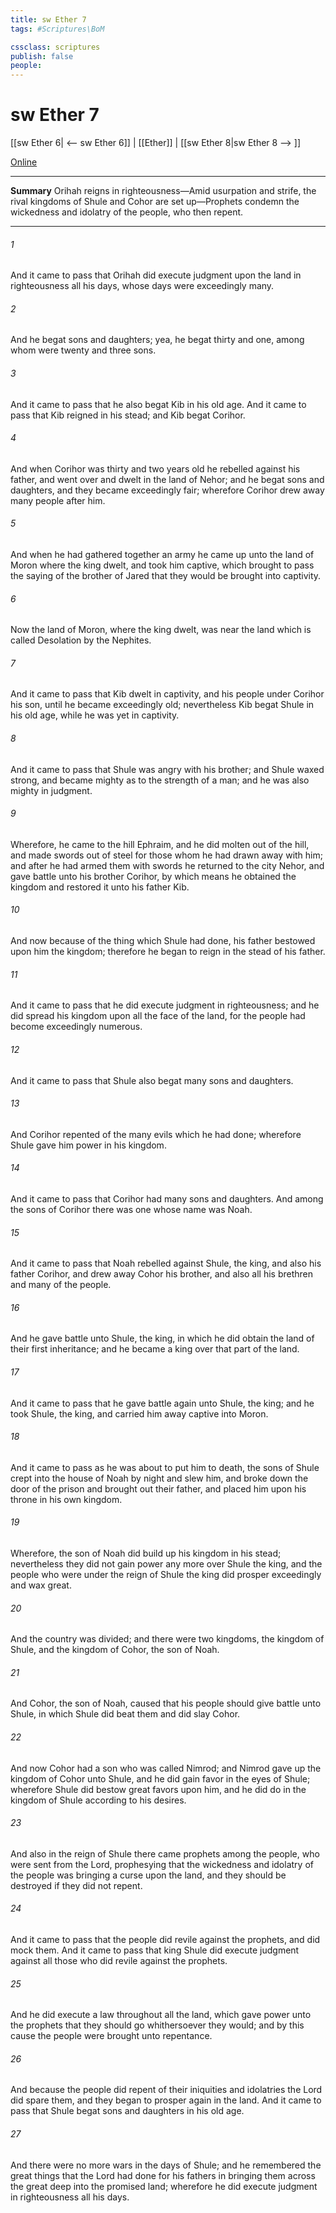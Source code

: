 ```yaml
---
title: sw Ether 7
tags: #Scriptures\BoM

cssclass: scriptures
publish: false
people:
---
```


# sw Ether 7
[[sw Ether 6| <-- sw Ether 6]] | [[Ether]] | [[sw Ether 8|sw Ether 8 --> ]]

[Online](https://churchofjesuschrist.org/study/scriptures/bofm/ether/7?lang=eng)

---
__Summary__
Orihah reigns in righteousness—Amid usurpation and strife, the rival kingdoms of Shule and Cohor are set up—Prophets condemn the wickedness and idolatry of the people, who then repent.

---
###### 1 
And it came to pass that Orihah did execute judgment upon the land in righteousness all his days, whose days were exceedingly many.

###### 2 
And he begat sons and daughters; yea, he begat thirty and one, among whom were twenty and three sons.

###### 3 
And it came to pass that he also begat Kib in his old age. And it came to pass that Kib reigned in his stead; and Kib begat Corihor.

###### 4 
And when Corihor was thirty and two years old he rebelled against his father, and went over and dwelt in the land of Nehor; and he begat sons and daughters, and they became exceedingly fair; wherefore Corihor drew away many people after him.

###### 5 
And when he had gathered together an army he came up unto the land of Moron where the king dwelt, and took him captive, which brought to pass the saying of the brother of Jared that they would be brought into captivity.

###### 6 
Now the land of Moron, where the king dwelt, was near the land which is called Desolation by the Nephites.

###### 7 
And it came to pass that Kib dwelt in captivity, and his people under Corihor his son, until he became exceedingly old; nevertheless Kib begat Shule in his old age, while he was yet in captivity.

###### 8 
And it came to pass that Shule was angry with his brother; and Shule waxed strong, and became mighty as to the strength of a man; and he was also mighty in judgment.

###### 9 
Wherefore, he came to the hill Ephraim, and he did molten out of the hill, and made swords out of steel for those whom he had drawn away with him; and after he had armed them with swords he returned to the city Nehor, and gave battle unto his brother Corihor, by which means he obtained the kingdom and restored it unto his father Kib.

###### 10 
And now because of the thing which Shule had done, his father bestowed upon him the kingdom; therefore he began to reign in the stead of his father.

###### 11 
And it came to pass that he did execute judgment in righteousness; and he did spread his kingdom upon all the face of the land, for the people had become exceedingly numerous.

###### 12 
And it came to pass that Shule also begat many sons and daughters.

###### 13 
And Corihor repented of the many evils which he had done; wherefore Shule gave him power in his kingdom.

###### 14 
And it came to pass that Corihor had many sons and daughters. And among the sons of Corihor there was one whose name was Noah.

###### 15 
And it came to pass that Noah rebelled against Shule, the king, and also his father Corihor, and drew away Cohor his brother, and also all his brethren and many of the people.

###### 16 
And he gave battle unto Shule, the king, in which he did obtain the land of their first inheritance; and he became a king over that part of the land.

###### 17 
And it came to pass that he gave battle again unto Shule, the king; and he took Shule, the king, and carried him away captive into Moron.

###### 18 
And it came to pass as he was about to put him to death, the sons of Shule crept into the house of Noah by night and slew him, and broke down the door of the prison and brought out their father, and placed him upon his throne in his own kingdom.

###### 19 
Wherefore, the son of Noah did build up his kingdom in his stead; nevertheless they did not gain power any more over Shule the king, and the people who were under the reign of Shule the king did prosper exceedingly and wax great.

###### 20 
And the country was divided; and there were two kingdoms, the kingdom of Shule, and the kingdom of Cohor, the son of Noah.

###### 21 
And Cohor, the son of Noah, caused that his people should give battle unto Shule, in which Shule did beat them and did slay Cohor.

###### 22 
And now Cohor had a son who was called Nimrod; and Nimrod gave up the kingdom of Cohor unto Shule, and he did gain favor in the eyes of Shule; wherefore Shule did bestow great favors upon him, and he did do in the kingdom of Shule according to his desires.

###### 23 
And also in the reign of Shule there came prophets among the people, who were sent from the Lord, prophesying that the wickedness and idolatry of the people was bringing a curse upon the land, and they should be destroyed if they did not repent.

###### 24 
And it came to pass that the people did revile against the prophets, and did mock them. And it came to pass that king Shule did execute judgment against all those who did revile against the prophets.

###### 25 
And he did execute a law throughout all the land, which gave power unto the prophets that they should go whithersoever they would; and by this cause the people were brought unto repentance.

###### 26 
And because the people did repent of their iniquities and idolatries the Lord did spare them, and they began to prosper again in the land. And it came to pass that Shule begat sons and daughters in his old age.

###### 27 
And there were no more wars in the days of Shule; and he remembered the great things that the Lord had done for his fathers in bringing them across the great deep into the promised land; wherefore he did execute judgment in righteousness all his days.

